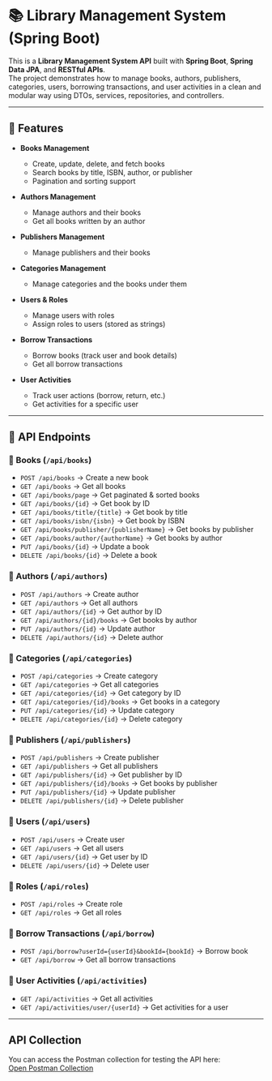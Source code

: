 # 📚 Library Management System (Spring Boot)

This is a **Library Management System API** built with **Spring Boot**, **Spring Data JPA**, and **RESTful APIs**.  
The project demonstrates how to manage books, authors, publishers, categories, users, borrowing transactions, and user activities in a clean and modular way using DTOs, services, repositories, and controllers.

---

## 🚀 Features

- **Books Management**
  - Create, update, delete, and fetch books
  - Search books by title, ISBN, author, or publisher
  - Pagination and sorting support

- **Authors Management**
  - Manage authors and their books
  - Get all books written by an author

- **Publishers Management**
  - Manage publishers and their books

- **Categories Management**
  - Manage categories and the books under them

- **Users & Roles**
  - Manage users with roles
  - Assign roles to users (stored as strings)

- **Borrow Transactions**
  - Borrow books (track user and book details)
  - Get all borrow transactions

- **User Activities**
  - Track user actions (borrow, return, etc.)
  - Get activities for a specific user

---

## 📖 API Endpoints

### 🔹 Books (`/api/books`)
- `POST /api/books` → Create a new book
- `GET /api/books` → Get all books
- `GET /api/books/page` → Get paginated & sorted books
- `GET /api/books/{id}` → Get book by ID
- `GET /api/books/title/{title}` → Get book by title
- `GET /api/books/isbn/{isbn}` → Get book by ISBN
- `GET /api/books/publisher/{publisherName}` → Get books by publisher
- `GET /api/books/author/{authorName}` → Get books by author
- `PUT /api/books/{id}` → Update a book
- `DELETE /api/books/{id}` → Delete a book

### 🔹 Authors (`/api/authors`)
- `POST /api/authors` → Create author
- `GET /api/authors` → Get all authors
- `GET /api/authors/{id}` → Get author by ID
- `GET /api/authors/{id}/books` → Get books by author
- `PUT /api/authors/{id}` → Update author
- `DELETE /api/authors/{id}` → Delete author

### 🔹 Categories (`/api/categories`)
- `POST /api/categories` → Create category
- `GET /api/categories` → Get all categories
- `GET /api/categories/{id}` → Get category by ID
- `GET /api/categories/{id}/books` → Get books in a category
- `PUT /api/categories/{id}` → Update category
- `DELETE /api/categories/{id}` → Delete category

### 🔹 Publishers (`/api/publishers`)
- `POST /api/publishers` → Create publisher
- `GET /api/publishers` → Get all publishers
- `GET /api/publishers/{id}` → Get publisher by ID
- `GET /api/publishers/{id}/books` → Get books by publisher
- `PUT /api/publishers/{id}` → Update publisher
- `DELETE /api/publishers/{id}` → Delete publisher

### 🔹 Users (`/api/users`)
- `POST /api/users` → Create user
- `GET /api/users` → Get all users
- `GET /api/users/{id}` → Get user by ID
- `DELETE /api/users/{id}` → Delete user

### 🔹 Roles (`/api/roles`)
- `POST /api/roles` → Create role
- `GET /api/roles` → Get all roles

### 🔹 Borrow Transactions (`/api/borrow`)
- `POST /api/borrow?userId={userId}&bookId={bookId}` → Borrow book
- `GET /api/borrow` → Get all borrow transactions

### 🔹 User Activities (`/api/activities`)
- `GET /api/activities` → Get all activities
- `GET /api/activities/user/{userId}` → Get activities for a user

---

## API Collection

You can access the Postman collection for testing the API here:  
[Open Postman Collection](https://www.postman.co/workspace/My-Workspace~6744731d-64e1-4393-80f3-d02516421b2b/collection/21139449-f140d6e9-486f-4f1e-882a-ab3829033dbc?action=share&creator=21139449)


```

